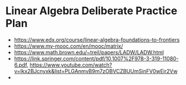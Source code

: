 # Linear Algebra Deliberate Practice Plan

- https://www.edx.org/course/linear-algebra-foundations-to-frontiers
- https://www.my-mooc.com/en/mooc/matrix/
- https://www.math.brown.edu/~treil/papers/LADW/LADW.html
- https://link.springer.com/content/pdf/10.1007%2F978-3-319-11080-6.pdf, https://www.youtube.com/watch?v=lkx2BJcnyxk&list=PLGAnmvB9m7zOBVCZBUUmSinFV0wEir2Vw
- 
